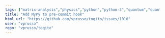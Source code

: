 ```yaml
---
tags: ["matrix-analysis","physics","python","python-3","quantum","quantum-computing","quantum-information","unitaryhack"]
title: "Add MyPy to pre-commit hook"
html_url: "https://github.com/vprusso/toqito/issues/1010"
user: "vprusso"
repo: "vprusso/toqito"
---
```


